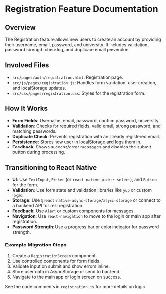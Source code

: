 # Registration Feature Documentation

## Overview
The Registration feature allows new users to create an account by providing their username, email, password, and university. It includes validation, password strength checking, and duplicate email prevention.

## Involved Files
- `src/pages/auth/registration.html`: Registration page.
- `src/js/pages/registration.js`: Handles form validation, user creation, and localStorage updates.
- `src/css/pages/registration.css`: Styles for the registration form.

## How It Works
- **Form Fields**: Username, email, password, confirm password, university.
- **Validation**: Checks for required fields, valid email, strong password, and matching passwords.
- **Duplicate Check**: Prevents registration with an already registered email.
- **Persistence**: Stores new user in localStorage and logs them in.
- **Feedback**: Shows success/error messages and disables the submit button during processing.

## Transitioning to React Native
- **UI**: Use `TextInput`, `Picker` (or `react-native-picker-select`), and `Button` for the form.
- **Validation**: Use form state and validation libraries like `yup` or custom logic.
- **Storage**: Use `@react-native-async-storage/async-storage` or connect to a backend API for real registration.
- **Feedback**: Use `Alert` or custom components for messages.
- **Navigation**: Use `react-navigation` to move to the login or main app after registration.
- **Password Strength**: Use a progress bar or color indicator for password strength.

### Example Migration Steps
1. Create a `RegistrationScreen` component.
2. Use controlled components for form fields.
3. Validate input on submit and show errors inline.
4. Store user data in AsyncStorage or send to backend.
5. Navigate to the main app or login screen on success.

See the code comments in `registration.js` for more details on logic. 